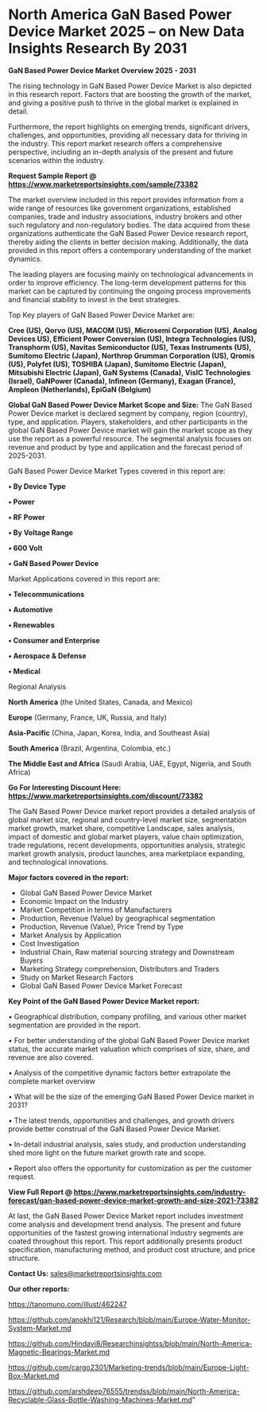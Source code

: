 # North America GaN Based Power Device Market 2025 – on New Data Insights Research By 2031

<Strong> GaN Based Power Device Market Overview 2025 - 2031</strong>

The rising technology in GaN Based Power Device Market is also depicted in this research report. Factors that are boosting the growth of the market, and giving a positive push to thrive in the global market is explained in detail.

Furthermore, the report highlights on emerging trends, significant drivers, challenges, and opportunities, providing all necessary data for thriving in the industry. This report market research offers a comprehensive perspective, including an in-depth analysis of the present and future scenarios within the industry.

<strong>Request Sample Report @ <a href=https://www.marketreportsinsights.com/sample/73382>https://www.marketreportsinsights.com/sample/73382</a></strong>

The market overview included in this report provides information from a wide range of resources like government organizations, established companies, trade and industry associations, industry brokers and other such regulatory and non-regulatory bodies. The data acquired from these organizations authenticate the GaN Based Power Device research report, thereby aiding the clients in better decision making. Additionally, the data provided in this report offers a contemporary understanding of the market dynamics.

The leading players are focusing mainly on technological advancements in order to improve efficiency. The long-term development patterns for this market can be captured by continuing the ongoing process improvements and financial stability to invest in the best strategies.

Top Key players of GaN Based Power Device Market are:

<strong>Cree (US), Qorvo (US), MACOM (US), Microsemi Corporation (US), Analog Devices US), Efficient Power Conversion (US), Integra Technologies (US), Transphorm (US), Navitas Semiconductor (US), Texas Instruments (US), Sumitomo Electric (Japan), Northrop Grumman Corporation (US), Qromis (US), Polyfet (US), TOSHIBA (Japan), Sumitomo Electric (Japan), Mitsubishi Electric (Japan), GaN Systems (Canada), VisIC Technologies (Israel), GaNPower (Canada), Infineon (Germany), Exagan (France), Ampleon (Netherlands), EpiGaN (Belgium)</strong>

<strong><b>Global GaN Based Power Device Market Scope and Size:</b></strong>
The GaN Based Power Device market is declared segment by company, region (country), type, and application. Players, stakeholders, and other participants in the global GaN Based Power Device market will gain the market scope as they use the report as a powerful resource. The segmental analysis focuses on revenue and product by type and application and the forecast period of 2025-2031.

GaN Based Power Device Market Types covered in this report are:

<strong>• By Device Type

• Power

• RF Power

• By Voltage Range

• 600 Volt

• GaN Based Power Device</strong>

Market Applications covered in this report are:

<strong>• Telecommunications

• Automotive

• Renewables

• Consumer and Enterprise

• Aerospace & Defense

• Medical</strong> 

Regional Analysis

<strong>North America</strong> (the United States, Canada, and Mexico)

<strong>Europe</strong> (Germany, France, UK, Russia, and Italy)

<strong>Asia-Pacific</strong> (China, Japan, Korea, India, and Southeast Asia)

<strong>South America</strong> (Brazil, Argentina, Colombia, etc.)

<strong>The Middle East and Africa</strong> (Saudi Arabia, UAE, Egypt, Nigeria, and South Africa)

<strong>Go For Interesting Discount Here: <a href=https://www.marketreportsinsights.com/discount/73382>https://www.marketreportsinsights.com/discount/73382</a></strong>

The GaN Based Power Device market report provides a detailed analysis of global market size, regional and country-level market size, segmentation market growth, market share, competitive Landscape, sales analysis, impact of domestic and global market players, value chain optimization, trade regulations, recent developments, opportunities analysis, strategic market growth analysis, product launches, area marketplace expanding, and technological innovations.

<strong><b>Major factors covered in the report:</b></strong>
<ul>
  <li>Global GaN Based Power Device Market </li>
  <li>Economic Impact on the Industry</li>
  <li>Market Competition in terms of Manufacturers</li>
  <li>Production, Revenue (Value) by geographical segmentation</li>
  <li>Production, Revenue (Value), Price Trend by Type</li>
  <li>Market Analysis by Application</li>
  <li>Cost Investigation</li>
  <li>Industrial Chain, Raw material sourcing strategy and Downstream Buyers</li>
  <li>Marketing Strategy comprehension, Distributors and Traders</li>
  <li>Study on Market Research Factors</li>
  <li>Global GaN Based Power Device Market Forecast</li>
</ul>

<strong><b>Key Point of the GaN Based Power Device Market report:</b></strong>

• Geographical distribution, company profiling, and various other market segmentation are provided in the report.

• For better understanding of the global GaN Based Power Device market status, the accurate market valuation which comprises of size, share, and revenue are also covered.

• Analysis of the competitive dynamic factors better extrapolate the complete market overview

• What will be the size of the emerging GaN Based Power Device market in 2031?

• The latest trends, opportunities and challenges, and growth drivers provide better construal of the GaN Based Power Device Market.

• In-detail industrial analysis, sales study, and production understanding shed more light on the future market growth rate and scope.

• Report also offers the opportunity for customization as per the customer request.

<strong><b>View Full Report @ <a href=https://www.marketreportsinsights.com/industry-forecast/gan-based-power-device-market-growth-and-size-2021-73382>https://www.marketreportsinsights.com/industry-forecast/gan-based-power-device-market-growth-and-size-2021-73382</a></b></strong>


At last, the GaN Based Power Device Market report includes investment come analysis and development trend analysis. The present and future opportunities of the fastest growing international industry segments are coated throughout this report. This report additionally presents product specification, manufacturing method, and product cost structure, and price structure.

<strong>Contact Us:</strong>
sales@marketreportsinsights.com

<strong>Our other reports:</strong>

<a href=https://tanomuno.com/illust/462247>https://tanomuno.com/illust/462247</a>

<a href=https://github.com/anokhi121/Research/blob/main/Europe-Water-Monitor-System-Market.md>https://github.com/anokhi121/Research/blob/main/Europe-Water-Monitor-System-Market.md</a>

<a href=https://github.com/Hindavi8/Researchinsightss/blob/main/North-America-Magnetic-Bearings-Market.md>https://github.com/Hindavi8/Researchinsightss/blob/main/North-America-Magnetic-Bearings-Market.md</a>

<a href=https://github.com/cargo2301/Marketing-trends/blob/main/Europe-Light-Box-Market.md>https://github.com/cargo2301/Marketing-trends/blob/main/Europe-Light-Box-Market.md</a>

<a href=https://github.com/arshdeep76555/trendss/blob/main/North-America-Recyclable-Glass-Bottle-Washing-Machines-Market.md>https://github.com/arshdeep76555/trendss/blob/main/North-America-Recyclable-Glass-Bottle-Washing-Machines-Market.md</a>"
